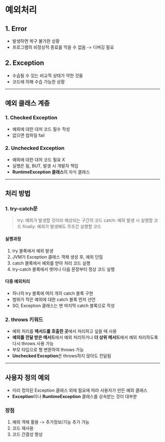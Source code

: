 # 예외처리
## 1. Error
  + 발생하면 복구 불가한 상황
  + 프로그램의 비정상적 종료를 막을 수 없음 -> 디버깅 필요

## 2. Exception
  + 수습될 수 있는 비교적 상태가 약한 것들
  + 코드에 의해 수습 가능한 상황

- - -
## 예외 클래스 계층
### 1. Checked Exception
  - 예외에 대한 대처 코드 필수 작성
  - 없으면 컴파일 fail
### 2. Unchecked Exception
  - 예외에 대한 대처 코드 필요 X
  - 실행은 됨, BUT, 발생 시 개발자 책임
  - **RuntimeException 클래스**의 자식 클래스

- - -

## 처리 방법
### 1. try-catch문
> try: 예외가 발생할 것이라 예상되는 구간의 코드
> catch: 예외 발생 시 실행할 코드
> finally: 예외가 발생해도 무조건 실행할 코드

#### 실행과정
1. try 블록에서 예외 발생
2. JVM가 Exception 클래스 객체 생성 후, 예외 던짐
3. catch 블록에서 예외를 받아 처리 코드 실행
4. try-catch 블록에서 벗어나 다음 문장부터 정상 코드 실행

#### 다중 예외처리
- 하나의 try 블록에 여러 개의 catch 블록 구현
- 범위가 작은 예외에 대한 catch 블록 먼저 선언
- SO, Exception 클래스는 맨 마지막 catch 블록으로 작성

### 2. throws 키워드
- 예외 처리를 **메서드를 호출한 곳**에서 처리하고 싶을 때 사용
- **예외를 전달 받은 메서드**에서 예외 처리하거나 **더 상위 메서드**에서 예외 처리하도록 다시 throws 사용 가능
- 부모 타입으로 형 변환하여 throws 가능
- **Unchecked Exception**은 throws하지 않아도 전달됨

- - -

## 사용자 정의 예외
- 미리 정의된 Exception 클래스 외에 필요에 따라 사용자가 만든 예외 클래스
- **Exception**이나 **RuntimeException** 클래스를 상속받는 것이 대부분

### 장점
1. 예외 객체 활용 -> 추가정보/기능 추가 가능
2. 코드 재사용
3. 코드 간결성 향상
